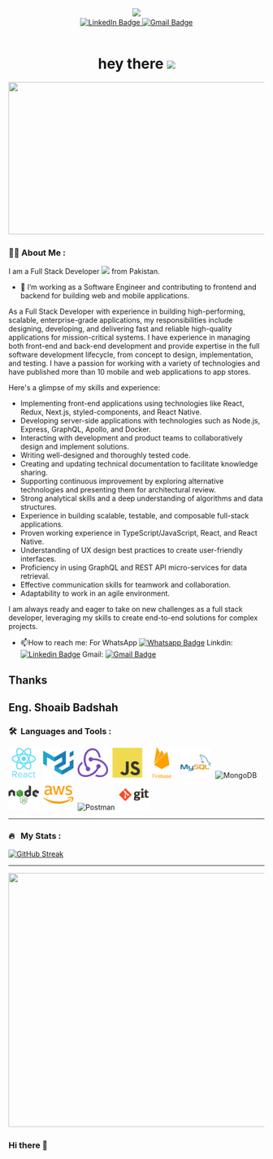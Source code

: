 


<div id="header" align="center">
  <img src="https://media.giphy.com/media/M9gbBd9nbDrOTu1Mqx/giphy.gif" width="100"/>
</div>

<div id="badges" align="center">
  <a href="https://www.linkedin.com/in/shoaibbadshah">
    <img src="https://img.shields.io/badge/LinkedIn-blue?style=for-the-badge&logo=linkedin&logoColor=white" alt="LinkedIn Badge"/>
  </a>
  
  <a href="mailto:shoaibbadshah2@gmail.com">
    <img src="https://img.shields.io/badge/Gmail-red?style=for-the-badge&logo=google&logoColor=white" alt="Gmail Badge"/>
  </a>
</div>
<div id="header" align="center">
<img src="https://komarev.com/ghpvc/?username=awaisrana12&style=flat-square&color=blue" alt=""/>
  <h1>
  hey there
  <img src="https://media.giphy.com/media/hvRJCLFzcasrR4ia7z/giphy.gif" width="30px"/>
</h1>
  <div align="center">
  <img src="https://media.giphy.com/media/dWesBcTLavkZuG35MI/giphy.gif" width="600" height="300"/>
</div>

  
</div>
<div >
 

### :man_technologist: About Me :

I am a Full Stack Developer <img src="https://media.giphy.com/media/WUlplcMpOCEmTGBtBW/giphy.gif" width="30"> from Pakistan.

- :telescope: I’m working as a Software Engineer and contributing to frontend and backend for building web and mobile applications.

As a Full Stack Developer with experience in building high-performing, scalable, enterprise-grade applications, my responsibilities include designing, developing, and delivering fast and reliable high-quality applications for mission-critical systems. I have experience in managing both front-end and back-end development and provide expertise in the full software development lifecycle, from concept to design, implementation, and testing. I have a passion for working with a variety of technologies and have published more than 10 mobile and web applications to app stores.

Here's a glimpse of my skills and experience:

- Implementing front-end applications using technologies like React, Redux, Next.js, styled-components, and React Native.
- Developing server-side applications with technologies such as Node.js, Express, GraphQL, Apollo, and Docker.
- Interacting with development and product teams to collaboratively design and implement solutions.
- Writing well-designed and thoroughly tested code.
- Creating and updating technical documentation to facilitate knowledge sharing.
- Supporting continuous improvement by exploring alternative technologies and presenting them for architectural review.
- Strong analytical skills and a deep understanding of algorithms and data structures.
- Experience in building scalable, testable, and composable full-stack applications.
- Proven working experience in TypeScript/JavaScript, React, and React Native.
- Understanding of UX design best practices to create user-friendly interfaces.
- Proficiency in using GraphQL and REST API micro-services for data retrieval.
- Effective communication skills for teamwork and collaboration.
- Adaptability to work in an agile environment.

I am always ready and eager to take on new challenges as a full stack developer, leveraging my skills to create end-to-end solutions for complex projects.

- :mailbox:How to reach me: For  WhatsApp [![Whatsapp Badge](https://img.shields.io/badge/-whatsapp-blue?style=flat&logo=Whatsapp&logoColor=white)](https://api.whatsapp.com/send?phone=923334088837&text=Hello!%20I%27m%20interested%20to%20discuss%20project%20with%20you.)  Linkdin: [![Linkedin Badge](https://img.shields.io/badge/-linkdin-blue?style=flat&logo=Linkedin&logoColor=white)](https://www.linkedin.com/in/shoaibbadshah) Gmail:  [![Gmail Badge](https://img.shields.io/badge/-gmail-blue?style=flat&logo=Gmail&logoColor=white)](mailto:shoaibbadshah2@gmail.com)
</div>

 
 Thanks 
 ---
  
 Eng. Shoaib Badshah
---

### 🛠 &nbsp;Languages and Tools :

<p>
<!-- <img src="https://github.com/devicons/devicon/blob/master/icons/java/java-original-wordmark.svg" title="Java" alt="Java" width="40" height="40"/>&nbsp; -->
<img src="https://github.com/devicons/devicon/blob/master/icons/react/react-original-wordmark.svg" title="React" alt="React" width="60" height="60"/>&nbsp;
<!-- <img src="https://github.com/devicons/devicon/blob/master/icons/spring/spring-original-wordmark.svg" title="Spring" alt="Spring" width="60" height="60"/>&nbsp; -->
<img src="https://github.com/devicons/devicon/blob/master/icons/materialui/materialui-original.svg" title="Material UI" alt="Material UI" width="60" height="60"/>&nbsp;
<!-- <img src="https://github.com/devicons/devicon/blob/master/icons/flutter/flutter-original.svg" title="Flutter" alt="Flutter" width="60" height="60"/>&nbsp; -->
<img src="https://github.com/devicons/devicon/blob/master/icons/redux/redux-original.svg" title="Redux" alt="Redux " width="60" height="60"/>&nbsp;
<!-- <img src="https://github.com/devicons/devicon/blob/master/icons/css3/css3-plain-wordmark.svg"  title="CSS3" alt="CSS" width="60" height="60"/>&nbsp; -->
<!-- <img src="https://github.com/devicons/devicon/blob/master/icons/html5/html5-original.svg" title="HTML5" alt="HTML" width="60" height="60"/>&nbsp; -->
<img src="https://github.com/devicons/devicon/blob/master/icons/javascript/javascript-original.svg" title="JavaScript" alt="JavaScript" width="60" height="60"/>&nbsp;
<img src="https://github.com/devicons/devicon/blob/master/icons/firebase/firebase-plain-wordmark.svg" title="Firebase" alt="Firebase" width="60" height="60"/>&nbsp;
<!-- <img src="https://github.com/devicons/devicon/blob/master/icons/gatsby/gatsby-original.svg" title="Gatsby"  alt="Gatsby" width="60" height="60"/>&nbsp; -->
<img src="https://github.com/devicons/devicon/blob/master/icons/mysql/mysql-original-wordmark.svg" title="MySQL"  alt="MySQL" width="60" height="60"/>&nbsp;
<img src="https://cdn.jsdelivr.net/gh/devicons/devicon/icons/mongodb/mongodb-original-wordmark.svg" title="MongoDB"  alt="MongoDB" width="60" height="60"/>&nbsp;
<img src="https://github.com/devicons/devicon/blob/master/icons/nodejs/nodejs-original-wordmark.svg" title="NodeJS" alt="NodeJS" width="60" height="60"/>&nbsp;
<img src="https://github.com/devicons/devicon/blob/master/icons/amazonwebservices/amazonwebservices-plain-wordmark.svg" title="AWS" alt="AWS" width="60" height="60"/>&nbsp;
<img src="https://www.vectorlogo.zone/logos/getpostman/getpostman-icon.svg" title="Postman"  alt="Postman" width="60" height="60"/>&nbsp;
<img src="https://github.com/devicons/devicon/blob/master/icons/git/git-original-wordmark.svg" title="Git" **alt="Git" width="60" height="60"/>&nbsp;
</p>

---

### 🔥 &nbsp; My Stats :
[![GitHub Streak](http://github-readme-streak-stats.herokuapp.com?user=shoaibbadshah&theme=dark&background=000000)](https://git.io/streak-stats)



---
<p>
<!-- <script src="https://cdorgapi.b-cdn.net/widgets/matchlist.js"></script> -->
<!--   <img src="https://cdorgapi.b-cdn.net/widgets/matchlist.js"  /> -->
</p>
<img src="https://wakatime.com/share/@awaisrana12/ca99e727-2293-4074-90e7-894791f26b6f.svg" width="1000" height="500"/>




### Hi there 👋

<!--
**shoaibbadshah/shoaibbadshah** is a ✨ _special_ ✨ repository because its `README.md` (this file) appears on your GitHub profile.

Here are some ideas to get you started:

- 🔭 I’m currently working on ...
- 🌱 I’m currently learning ...
- 👯 I’m looking to collaborate on ...
- 🤔 I’m looking for help with ...
- 💬 Ask me about ...
- 📫 How to reach me: ...
- 😄 Pronouns: ...
- ⚡ Fun fact: ...
-->
